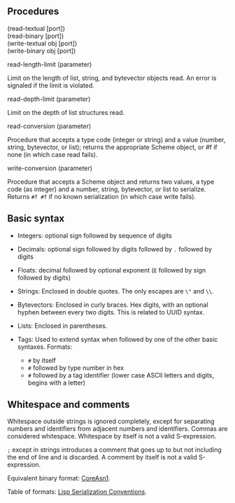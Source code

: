 ## Procedures

(read-textual [port])  
(read-binary [port])  
(write-textual obj [port])  
(write-binary obj [port])

read-length-limit (parameter)

Limit on the length of list, string, and bytevector objects read.
An error is signaled if the limit is violated.

read-depth-limit (parameter)

Limit on the depth of list structures read.

read-conversion (parameter)

Procedure that accepts a type code (integer or string) and a value
(number, string, bytevector, or list); returns the appropriate Scheme object, or #f if none
(in which case read fails).

write-conversion (parameter)

Procedure that accepts a Scheme object and returns two values, a type
code (as integer) and a number, string, bytevector, or list to serialize.
Returns `#f #f` if no known serialization (in which case write fails).

## Basic syntax

  * Integers: optional sign followed by sequence of digits
  
  * Decimals: optional sign followed by digits followed by `.` followed by digits
  
  * Floats: decimal followed by optional exponent
    (`E` followed by sign followed by digits)

  * Strings:  Enclosed in double quotes.  The only escapes are `\"` and `\\`.

  * Bytevectors:  Enclosed in curly braces.  Hex digits, with an optional hyphen
    between every two digits.  This is related to UUID syntax.

  * Lists: Enclosed in parentheses.

  * Tags: Used to extend syntax when followed by one of the other basic syntaxes.  Formats:
      * `#` by itself
      * `#` followed by type number in hex
      * `#` followed by a tag identifier (lower case ASCII letters and digits, begins with a letter)

## Whitespace and comments

Whitespace outside strings is ignored completely,
except for separating numbers and identifiers
from adjacent numbers and identifiers.
Commas are considered whitespace.
Whitespace by itself is not a valid S-expression.
  
`;` except in strings introduces a comment
that goes up to but not including the end of line and is discarded.
A comment by itself is not a valid S-expression.


Equivalent binary format: [CoreAsn1](https://bitbucket.org/cowan/r7rs-wg1-infra/src/default/CoreAsn1).

Table of formats: [Lisp Serialization Conventions](https://docs.google.com/spreadsheets/d/1V-7E5d3fLON5DrVeHkVvp9h5SRgcteOgnPl8KvWTA3M).

